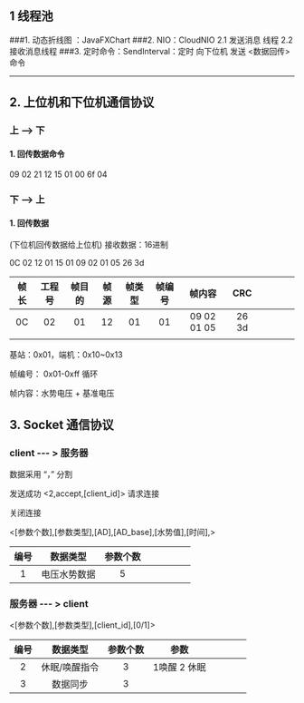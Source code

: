 
## 1 线程池

###1. 动态折线图 ：JavaFXChart
###2. NIO：CloudNIO
    2.1  发送消息 线程
    2.2  接收消息线程
###3. 定时命令：SendInterval：定时 向下位机 发送 <数据回传>命令 

----------------------
## 2. 上位机和下位机通信协议

### 上 --> 下

#### 1. 回传数据命令 

09 02 21 12 15 01 00 6f 04

### 下 --> 上

#### 1. 回传数据 

(下位机回传数据给上位机) 接收数据：16进制

0C 02 12 01 15 01 09 02 01 05 26 3d


| 帧长| 工程号|帧目的|帧源|帧类型|帧编号|帧内容| CRC  |   |   |   |   |
| :------------: | :------------: | :------------: | :------------: | :------------: | :------------: | :------------: | :------------: | :------------: | :------------: | :------------: | :------------: |
| 0C|02 |01 |12 | 01| 01 | 09 02 01 05| 26 3d  |   |   |   |
|   |   |   |   |   |   |   |   |   |   |   |   |
基站：0x01，端机：0x10~0x13

帧编号： 0x01-0xff 循环

帧内容：水势电压 + 基准电压

## 3. Socket 通信协议

### client --- > 服务器
数据采用 “，” 分割

<accept> 发送成功
<2,accept,[client_id]> 
<request> 请求连接

<shutdown> 关闭连接

<[参数个数],[参数类型],[AD],[AD_base],[水势值],[时间],> 

|编号|数据类型| 参数个数|   |   |   |   |   |
| :------------: | :------------: | :------------: | :------------: | :------------: | :------------: | :------------: | :------------: |
| 1| 电压水势数据 | 5 |   |   |   |   |

### 服务器 --- > client
<[参数个数],[参数类型],[client_id],[0/1]> 

|编号|数据类型| 参数个数| 参数  |   |   |   |   |
| :------------: | :------------: | :------------: | :------------: | :------------: | :------------: | :------------: | :------------: |
| 2| 休眠/唤醒指令 | 3 | 1唤醒 2 休眠  |   |   |   |
| 3| 数据同步 | 3 |    |   |   |   |